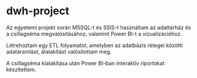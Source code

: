 # dwh-project
Az egyetemi projekt során MSSQL-t és SSIS-t használtam az adattárház és a csillagséma megvalósításához, valamint Power BI-t a vizualizációhoz.

Létrehoztam egy ETL folyamatot, amelyben az adatbázis rétegei közötti adatáramlást, átalakítást valósítottam meg.

A csillagséma kialakítása után Power BI-ban interaktív riportokat készítettem.
